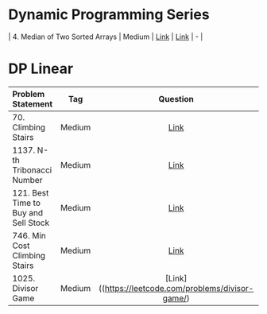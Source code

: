 # Dynamic Programming Series

| 4. Median of Two Sorted Arrays | Medium  | [Link]() | [Link]() | - |


# DP Linear
| Problem Statement                                          | Tag   |  Question  | Solution  | Parent Problem        |
| :------------------------------------------------------    | :---: | :-------:  | :-------: | :----------------:    |
| 70. Climbing Stairs | Medium  | [Link](https://leetcode.com/problems/climbing-stairs/) | [Link](https://github.com/aatman-24/DSA/blob/main/LeetCode/Easy/70.%20Climbing%20Stairs.cpp) | - |
| 1137. N-th Tribonacci Number | Medium  | [Link](https://leetcode.com/problems/n-th-tribonacci-number/) | [Link]() | - |
| 121. Best Time to Buy and Sell Stock | Medium  | [Link](https://leetcode.com/problems/best-time-to-buy-and-sell-stock/) | [Link](https://github.com/aatman-24/DSA/blob/main/LeetCode/Easy/121.%20Best%20Time%20to%20Buy%20and%20Sell%20Stock.cpp) | - |
| 746. Min Cost Climbing Stairs | Medium  | [Link](https://leetcode.com/problems/min-cost-climbing-stairs/) | [Link](https://github.com/aatman-24/DSA/blob/main/LeetCode/Easy/746.%20Min%20Cost%20Climbing%20Stairs.cpp) | - |
| 1025. Divisor Game | Medium  | [Link]((https://leetcode.com/problems/divisor-game/) | [Link](https://github.com/aatman-24/DSA/blob/main/LeetCode/Easy/1025.%20Divisor%20Game.cpp) | - |
